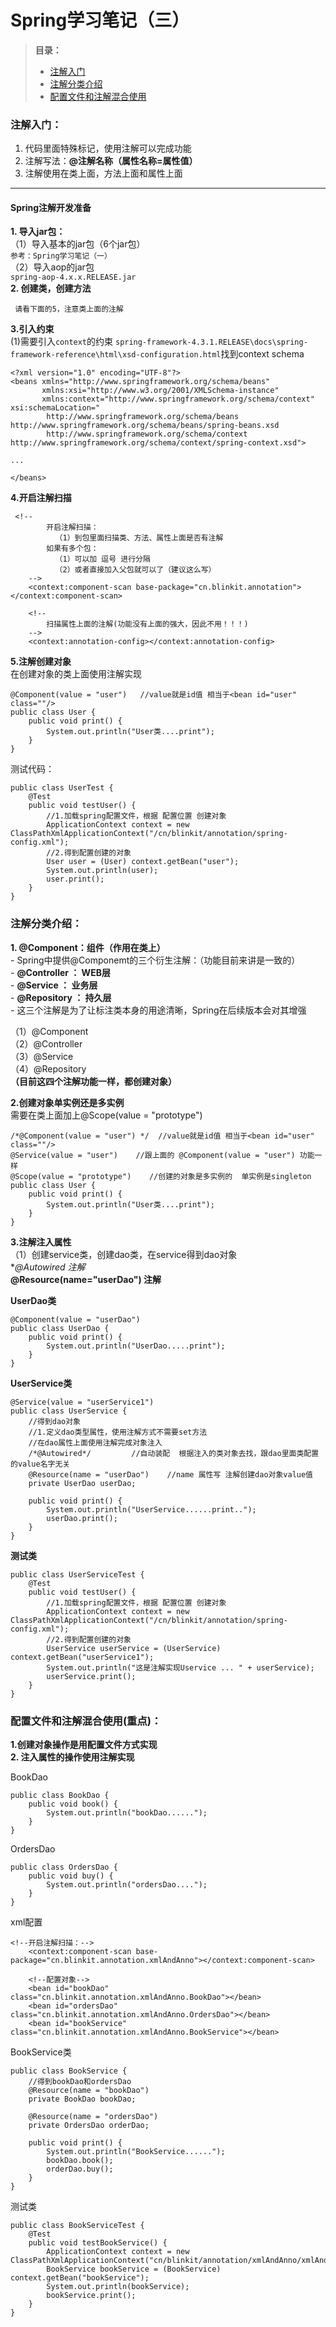 ﻿# Spring学习笔记（三）

>**目录：**
> - [注解入门](#注解入门)
> - [注解分类介绍](#注解分类介绍)
> - [配置文件和注解混合使用](#配置文件和注解混合使用)

### 注解入门：

 1. 代码里面特殊标记，使用注解可以完成功能
 2. 注解写法：**@注解名称（属性名称=属性值）**
 3. 注解使用在类上面，方法上面和属性上面

---

#### Spring注解开发准备

**1. 导入jar包：**  
（1）导入基本的jar包（6个jar包）  
`参考：Spring学习笔记（一）`  
（2）导入aop的jar包  
`spring-aop-4.x.x.RELEASE.jar`  
 **2. 创建类，创建方法**  
```
 请看下面的5，注意类上面的注解
```
 
 **3.引入约束**  
 (1)需要引入`context`的约束
 `spring-framework-4.3.1.RELEASE\docs\spring-framework-reference\html\xsd-configuration.html`找到context schema  
 
 
```
<?xml version="1.0" encoding="UTF-8"?>
<beans xmlns="http://www.springframework.org/schema/beans"
       xmlns:xsi="http://www.w3.org/2001/XMLSchema-instance"
       xmlns:context="http://www.springframework.org/schema/context" xsi:schemaLocation="
        http://www.springframework.org/schema/beans http://www.springframework.org/schema/beans/spring-beans.xsd
        http://www.springframework.org/schema/context http://www.springframework.org/schema/context/spring-context.xsd">
        
...

</beans>
```
**4.开启注解扫描**  
```
 <!--
        开启注解扫描：
          （1）到包里面扫描类、方法、属性上面是否有注解
        如果有多个包：
          （1）可以加 逗号 进行分隔
          （2）或者直接加入父包就可以了（建议这么写）
    -->
    <context:component-scan base-package="cn.blinkit.annotation"></context:component-scan>

    <!--
        扫描属性上面的注解(功能没有上面的强大，因此不用！！！)
    -->
    <context:annotation-config></context:annotation-config>
```  

**5.注解创建对象**  
在创建对象的类上面使用注解实现
```
@Component(value = "user")   //value就是id值 相当于<bean id="user" class=""/>
public class User {
    public void print() {
        System.out.println("User类....print");
    }
}
``` 
测试代码：
```
public class UserTest {
    @Test
    public void testUser() {
        //1.加载spring配置文件，根据 配置位置 创建对象
        ApplicationContext context = new ClassPathXmlApplicationContext("/cn/blinkit/annotation/spring-config.xml");
        //2.得到配置创建的对象
        User user = (User) context.getBean("user");
        System.out.println(user);
        user.print();
    }
}
```
### 注解分类介绍：

**1. @Component：组件（作用在类上）**  
    - Spring中提供@Componemt的三个衍生注解：（功能目前来讲是一致的）  
        - **@Controller  ：  WEB层**  
        - **@Service     ：  业务层**  
        - **@Repository  ：  持久层**  
        - 这三个注解是为了让标注类本身的用途清晰，Spring在后续版本会对其增强    

（1）@Component  
（2）@Controller  
（3）@Service  
（4）@Repository  
    **（目前这四个注解功能一样，都创建对象）**    
    
**2.创建对象单实例还是多实例**  
需要在类上面加上@Scope(value = "prototype")  
```
/*@Component(value = "user") */  //value就是id值 相当于<bean id="user" class=""/>
@Service(value = "user")    //跟上面的 @Component(value = "user") 功能一样
@Scope(value = "prototype")    //创建的对象是多实例的  单实例是singleton
public class User {
    public void print() {
        System.out.println("User类....print");
    }
}
```

**3.注解注入属性**  
（1）创建service类，创建dao类，在service得到dao对象  
**@Autowired 注解*  
**@Resource(name="userDao") 注解**  

**UserDao类**
```
@Component(value = "userDao")
public class UserDao {
    public void print() {
        System.out.println("UserDao.....print");
    }
}
```

**UserService类**
```
@Service(value = "userService1")
public class UserService {
    //得到dao对象
    //1.定义dao类型属性，使用注解方式不需要set方法
    //在dao属性上面使用注解完成对象注入
    /*@Autowired*/         //自动装配  根据注入的类对象去找，跟dao里面类配置的value名字无关
    @Resource(name = "userDao")    //name 属性写 注解创建dao对象value值
    private UserDao userDao;

    public void print() {
        System.out.println("UserService......print..");
        userDao.print();
    }
}
```

**测试类**
```
public class UserServiceTest {
    @Test
    public void testUser() {
        //1.加载spring配置文件，根据 配置位置 创建对象
        ApplicationContext context = new ClassPathXmlApplicationContext("/cn/blinkit/annotation/spring-config.xml");
        //2.得到配置创建的对象
        UserService userService = (UserService) context.getBean("userService1");
        System.out.println("这是注解实现Uservice ... " + userService);
        userService.print();
    }
}
```

### 配置文件和注解混合使用(重点)：

**1.创建对象操作是用配置文件方式实现**  
**2. 注入属性的操作使用注解实现**  

BookDao
```
public class BookDao {
    public void book() {
        System.out.println("bookDao......");
    }
}
```

OrdersDao
```
public class OrdersDao {
    public void buy() {
        System.out.println("ordersDao....");
    }
}
```

xml配置
```
<!--开启注解扫描：-->
    <context:component-scan base-package="cn.blinkit.annotation.xmlAndAnno"></context:component-scan>

    <!--配置对象-->
    <bean id="bookDao" class="cn.blinkit.annotation.xmlAndAnno.BookDao"></bean>
    <bean id="ordersDao" class="cn.blinkit.annotation.xmlAndAnno.OrdersDao"></bean>
    <bean id="bookService" class="cn.blinkit.annotation.xmlAndAnno.BookService"></bean>
```  

BookService类
```
public class BookService {
    //得到bookDao和ordersDao
    @Resource(name = "bookDao")
    private BookDao bookDao;

    @Resource(name = "ordersDao")
    private OrdersDao orderDao;

    public void print() {
        System.out.println("BookService......");
        bookDao.book();
        orderDao.buy();
    }
}
```
测试类
```
public class BookServiceTest {
    @Test
    public void testBookService() {
        ApplicationContext context = new ClassPathXmlApplicationContext("cn/blinkit/annotation/xmlAndAnno/xmlAndAnno.xml");
        BookService bookService = (BookService) context.getBean("bookService");
        System.out.println(bookService);
        bookService.print();
    }
}
```  